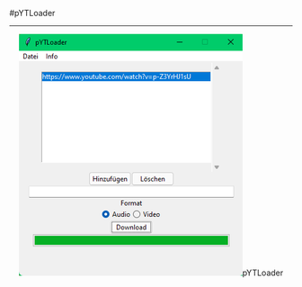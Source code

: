 #pYTLoader
***
<div align="center">
  <img src="https://github.com/chriz63/pYTLoader/blob/master/pYTLoader.png">pYTLoader</img>
</div>
